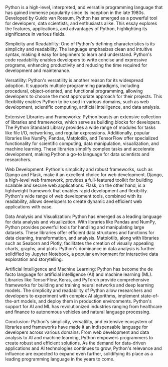 Python is a high-level, interpreted, and versatile programming language that has gained immense popularity since its inception in the late 1980s. Developed by Guido van Rossum, Python has emerged as a powerful tool for developers, data scientists, and enthusiasts alike. This essay explores the features, applications, and advantages of Python, highlighting its significance in various fields.

Simplicity and Readability:
One of Python's defining characteristics is its simplicity and readability. The language emphasizes clean and intuitive syntax, making it easy for beginners to learn and understand. Python's code readability enables developers to write concise and expressive programs, enhancing productivity and reducing the time required for development and maintenance.

Versatility:
Python's versatility is another reason for its widespread adoption. It supports multiple programming paradigms, including procedural, object-oriented, and functional programming, allowing developers to choose the most appropriate approach for their projects. This flexibility enables Python to be used in various domains, such as web development, scientific computing, artificial intelligence, and data analysis.

Extensive Libraries and Frameworks:
Python boasts an extensive collection of libraries and frameworks, which serve as building blocks for developers. The Python Standard Library provides a wide range of modules for tasks like file I/O, networking, and regular expressions. Additionally, popular libraries like NumPy, Pandas, Matplotlib, and TensorFlow offer specialized functionality for scientific computing, data manipulation, visualization, and machine learning. These libraries simplify complex tasks and accelerate development, making Python a go-to language for data scientists and researchers.

Web Development:
Python's simplicity and robust frameworks, such as Django and Flask, make it an excellent choice for web development. Django, a high-level web framework, provides a full-featured toolkit for building scalable and secure web applications. Flask, on the other hand, is a lightweight framework that enables rapid development and flexibility. Python's wide range of web development tools, combined with its readability, allows developers to create dynamic and efficient web applications with ease.

Data Analysis and Visualization:
Python has emerged as a leading language for data analysis and visualization. With libraries like Pandas and NumPy, Python provides powerful tools for handling and manipulating large datasets. These libraries offer efficient data structures and functions for data cleaning, transformation, and analysis. Matplotlib, along with libraries such as Seaborn and Plotly, facilitates the creation of visually appealing charts, graphs, and plots. Python's dominance in data analysis is further solidified by Jupyter Notebook, a popular environment for interactive data exploration and storytelling.

Artificial Intelligence and Machine Learning:
Python has become the de facto language for artificial intelligence (AI) and machine learning (ML). Libraries like TensorFlow, Keras, and PyTorch provide comprehensive frameworks for building and training neural networks and deep learning models. The simplicity and readability of Python allow researchers and developers to experiment with complex AI algorithms, implement state-of-the-art models, and deploy them in production environments. Python's support for AI and ML has revolutionized industries ranging from healthcare and finance to autonomous vehicles and natural language processing.

Conclusion:
Python's simplicity, versatility, and extensive ecosystem of libraries and frameworks have made it an indispensable language for developers across various domains. From web development and data analysis to AI and machine learning, Python empowers programmers to create robust and efficient solutions. As the demand for data-driven applications and AI technologies continues to grow, Python's relevance and influence are expected to expand even further, solidifying its place as a leading programming language in the years to come.
